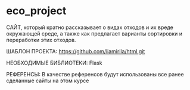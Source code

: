 # eco_project
САЙТ, который кратно рассказывает о видах отходов и их вреде окружающей среде, а также как предлагает варианты сортировки и переработки этих отходов.

ШАБЛОН ПРОЕКТА:
https://github.com/liamirila/html.git

НЕОБХОДИМЫЕ БИБЛИОТЕКИ: Flask

РЕФЕРЕНСЫ:
В качестве референсов будут использованы все ранее сделанные сайты на этом курсе
